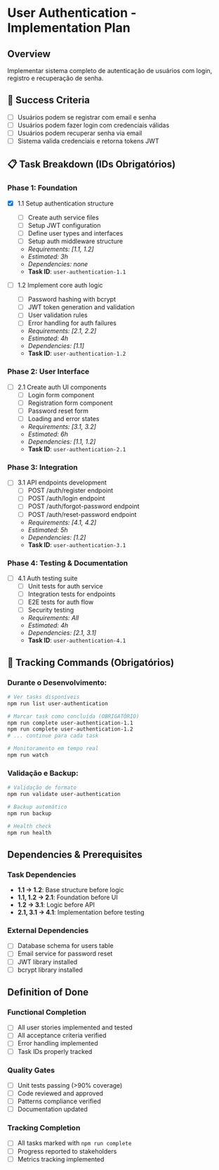 # User Authentication - Implementation Plan

## Overview

Implementar sistema completo de autenticação de usuários com login, registro e recuperação de senha.

## 🎯 Success Criteria

- [ ] Usuários podem se registrar com email e senha
- [ ] Usuários podem fazer login com credenciais válidas
- [ ] Usuários podem recuperar senha via email
- [ ] Sistema valida credenciais e retorna tokens JWT

## 📋 Task Breakdown (IDs Obrigatórios)

### Phase 1: Foundation

- [x] 1.1 Setup authentication structure

  - [ ] Create auth service files
  - [ ] Setup JWT configuration
  - [ ] Define user types and interfaces
  - [ ] Setup auth middleware structure
  - _Requirements: [1.1, 1.2]_
  - _Estimated: 3h_
  - _Dependencies: none_
  - **Task ID**: `user-authentication-1.1`

- [ ] 1.2 Implement core auth logic
  - [ ] Password hashing with bcrypt
  - [ ] JWT token generation and validation
  - [ ] User validation rules
  - [ ] Error handling for auth failures
  - _Requirements: [2.1, 2.2]_
  - _Estimated: 4h_
  - _Dependencies: [1.1]_
  - **Task ID**: `user-authentication-1.2`

### Phase 2: User Interface

- [ ] 2.1 Create auth UI components
  - [ ] Login form component
  - [ ] Registration form component
  - [ ] Password reset form
  - [ ] Loading and error states
  - _Requirements: [3.1, 3.2]_
  - _Estimated: 6h_
  - _Dependencies: [1.1, 1.2]_
  - **Task ID**: `user-authentication-2.1`

### Phase 3: Integration

- [ ] 3.1 API endpoints development
  - [ ] POST /auth/register endpoint
  - [ ] POST /auth/login endpoint
  - [ ] POST /auth/forgot-password endpoint
  - [ ] POST /auth/reset-password endpoint
  - _Requirements: [4.1, 4.2]_
  - _Estimated: 5h_
  - _Dependencies: [1.2]_
  - **Task ID**: `user-authentication-3.1`

### Phase 4: Testing & Documentation

- [ ] 4.1 Auth testing suite
  - [ ] Unit tests for auth service
  - [ ] Integration tests for endpoints
  - [ ] E2E tests for auth flow
  - [ ] Security testing
  - _Requirements: All_
  - _Estimated: 4h_
  - _Dependencies: [2.1, 3.1]_
  - **Task ID**: `user-authentication-4.1`

## 🤖 Tracking Commands (Obrigatórios)

### Durante o Desenvolvimento:

```bash
# Ver tasks disponíveis
npm run list user-authentication

# Marcar task como concluída (OBRIGATÓRIO)
npm run complete user-authentication-1.1
npm run complete user-authentication-1.2
# ... continue para cada task

# Monitoramento em tempo real
npm run watch
```

### Validação e Backup:

```bash
# Validação de formato
npm run validate user-authentication

# Backup automático
npm run backup

# Health check
npm run health
```

## Dependencies & Prerequisites

### Task Dependencies

- **1.1 → 1.2**: Base structure before logic
- **1.1, 1.2 → 2.1**: Foundation before UI
- **1.2 → 3.1**: Logic before API
- **2.1, 3.1 → 4.1**: Implementation before testing

### External Dependencies

- [ ] Database schema for users table
- [ ] Email service for password reset
- [ ] JWT library installed
- [ ] bcrypt library installed

## Definition of Done

### Functional Completion

- [ ] All user stories implemented and tested
- [ ] All acceptance criteria verified
- [ ] Error handling implemented
- [ ] Task IDs properly tracked

### Quality Gates

- [ ] Unit tests passing (>90% coverage)
- [ ] Code reviewed and approved
- [ ] Patterns compliance verified
- [ ] Documentation updated

### Tracking Completion

- [ ] All tasks marked with `npm run complete`
- [ ] Progress reported to stakeholders
- [ ] Metrics tracking implemented
